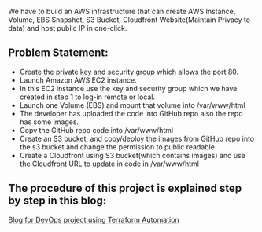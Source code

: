We have to build an AWS infrastructure that can create AWS Instance, Volume, EBS Snapshot, S3 Bucket, Cloudfront Website(Maintain Privacy to data) and host public IP in one-click.
## Problem Statement:
- Create the private key and security group which allows the port 80.
- Launch Amazon AWS EC2 instance.
- In this EC2 instance use the key and security group which we have created in step 1 to log-in remote or local.
- Launch one Volume (EBS) and mount that volume into /var/www/html
- The developer has uploaded the code into GitHub repo also the repo has some images.
- Copy the GitHub repo code into /var/www/html
- Create an S3 bucket, and copy/deploy the images from GitHub repo into the s3 bucket and change the permission to public readable.
- Create a Cloudfront using S3 bucket(which contains images) and use the Cloudfront URL to update in code in /var/www/html
## The procedure of this project is explained step by step in this blog:
[Blog for DevOps project using Terraform Automation](https://vishal7771.hashnode.dev/devops-project-to-setup-infrastructure-on-aws-using-terraform)

